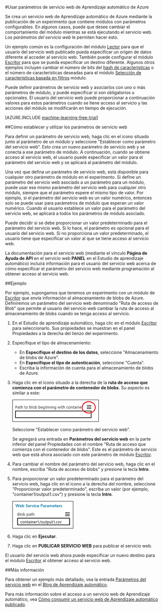 <properties 
	pageTitle="Uso de parámetros de servicio web de Aprendizaje automático de Azure | Microsoft Azure" 
	description="Cómo utilizar parámetros de servicio web de Aprendizaje automático de Azure para modificar el comportamiento de su modelo cuando se tiene acceso al servicio web." 
	services="machine-learning" 
	documentationCenter="" 
	authors="raymondlaghaeian" 
	manager="paulettm" 
	editor="cgronlun"/>

<tags 
	ms.service="machine-learning" 
	ms.workload="data-services" 
	ms.tgt_pltfrm="na" 
	ms.devlang="na" 
	ms.topic="article" 
	ms.date="06/29/2015" 
	ms.author="raymondl;garye"/>

#Usar parámetros de servicio web de Aprendizaje automático de Azure

Se crea un servicio web de Aprendizaje automático de Azure mediante la publicación de un experimento que contiene módulos con parámetros configurables. En algunos casos, puede que desee cambiar el comportamiento del módulo mientras se está ejecutando el servicio web. Los *parámetros del servicio web* le permiten hacer esto.

Un ejemplo común es la configuración del módulo [Lector][reader] para que el usuario del servicio web publicado pueda especificar un origen de datos diferente al acceder al servicio web. También puede configurar el módulo [Escritor][writer] para que se pueda especificar un destino diferente. Algunos otros ejemplos incluyen cambiar el número de bits del [hash de características][feature-hashing] o el número de características deseadas para el módulo [Selección de características basada en filtros][filter-based-feature-selection] módulo.

Puede definir parámetros de servicio web y asociarlos con uno o más parámetros de módulo, y puede especificar si son obligatorios u opcionales. El usuario del servicio web puede proporcionar a continuación valores para estos parámetros cuando se tiene acceso al servicio y las acciones del módulo se modificarán en tiempo de ejecución.

[AZURE.INCLUDE [machine-learning-free-trial](../../includes/machine-learning-free-trial.md)]


##Cómo establecer y utilizar los parámetros de servicio web

Para definir un parámetro de servicio web, haga clic en el icono situado junto al parámetro de un módulo y seleccione "Establecer como parámetro del servicio web". Esto crea un nuevo parámetro de servicio web y se conecta a ese parámetro de módulo. A continuación, cuando se obtiene acceso al servicio web, el usuario puede especificar un valor para el parámetro del servicio web y se aplicará al parámetro del módulo.

Una vez que defina un parámetro de servicio web, está disponible para cualquier otro parámetro de módulo en el experimento. Si define un parámetro del servicio web asociado a un parámetro para un módulo, puede usar ese mismo parámetro del servicio web para cualquier otro módulo, siempre que el parámetro espere el mismo tipo de valor. Por ejemplo, si el parámetro del servicio web es un valor numérico, entonces solo se puede usar para parámetros de módulo que esperan un valor numérico. Cuando el usuario establece un valor para el parámetro del servicio web, se aplicará a todos los parámetros de módulo asociado.

Puede decidir si se debe proporcionar un valor predeterminado para el parámetro del servicio web. Si lo hace, el parámetro es opcional para el usuario del servicio web. Si no proporciona un valor predeterminado, el usuario tiene que especificar un valor al que se tiene acceso al servicio web.

La documentación para el servicio web (mediante el vínculo **Página de Ayuda de API** en el servicio web **PANEL** en el Estudio de aprendizaje automático) incluirá información para el usuario del servicio web acerca de cómo especificar el parámetro del servicio web mediante programación al obtener acceso al servicio web.


##Ejemplo

Por ejemplo, supongamos que tenemos un experimento con un módulo de [Escritor][writer] que envía información al almacenamiento de blobs de Azure. Definiremos un parámetro del servicio web denominado "Ruta de acceso de Blob" que permite al usuario del servicio web cambiar la ruta de acceso al almacenamiento de blobs cuando se tenga acceso al servicio.

1.	En el Estudio de aprendizaje automático, haga clic en el módulo [Escritor][writer] para seleccionarlo. Sus propiedades se muestran en el panel Propiedades a la derecha del lienzo del experimento.

2.	Especifique el tipo de almacenamiento:

    - En **Especifique el destino de los datos**, seleccione "Almacenamiento de blobs de Azure".
    - En **Especifique el tipo de autenticación**, seleccione "Cuenta".
    - Escriba la información de cuenta para el almacenamiento de blobs de Azure. 
    <p />

3.	Haga clic en el icono situado a la derecha de la **ruta de acceso que comienza con el parámetro de contenedor de blobs**. Su aspecto es similar a este:

	![Icono de parámetro del servicio web][icon]

    Seleccione "Establecer como parámetro del servicio web".

    Se agregará una entrada en **Parámetros del servicio web** en la parte inferior del panel Propiedades con el nombre "Ruta de acceso que comienza con el contenedor de blobs". Este es el parámetro de servicio web que está ahora asociado con este parámetro de módulo [Escritor][writer].

4.	Para cambiar el nombre del parámetro del servicio web, haga clic en el nombre, escriba "Ruta de acceso de blobs" y presione la tecla **Intro**.
 
5.	Para proporcionar un valor predeterminado para el parámetro del servicio web, haga clic en el icono a la derecha del nombre, seleccione "Proporcionar valor predeterminado", escriba un valor (por ejemplo, "container1/output1.csv") y presione la tecla **Intro**.

	![Parámetro del servicio web][parameter]

6.	Haga clic en **Ejecutar**.

7.	Haga clic en **PUBLICAR SERVICIO WEB** para publicar el servicio web.

El usuario del servicio web ahora puede especificar un nuevo destino para el módulo [Escritor][writer] al obtener acceso al servicio web.

##Más información

Para obtener un ejemplo más detallado, vea la entrada [Parámetros del servicio web](http://blogs.technet.com/b/machinelearning/archive/2014/11/25/azureml-web-service-parameters.aspx) en el [Blog de Aprendizaje automático](http://blogs.technet.com/b/machinelearning/archive/2014/11/25/azureml-web-service-parameters.aspx).

Para más información sobre el acceso a un servicio web de Aprendizaje automático, vea [Cómo consumir un servicio web de Aprendizaje automático publicado](machine-learning-consume-web-services.md).



<!-- Images -->
[icon]: ./media/machine-learning-web-service-parameters/icon.png
[parameter]: ./media/machine-learning-web-service-parameters/parameter.png


<!-- Module References -->
[feature-hashing]: https://msdn.microsoft.com/library/azure/c9a82660-2d9c-411d-8122-4d9e0b3ce92a/
[filter-based-feature-selection]: https://msdn.microsoft.com/library/azure/918b356b-045c-412b-aa12-94a1d2dad90f/
[reader]: https://msdn.microsoft.com/library/azure/4e1b0fe6-aded-4b3f-a36f-39b8862b9004/
[writer]: https://msdn.microsoft.com/library/azure/7a391181-b6a7-4ad4-b82d-e419c0d6522c/
 

<!---HONumber=August15_HO6-->